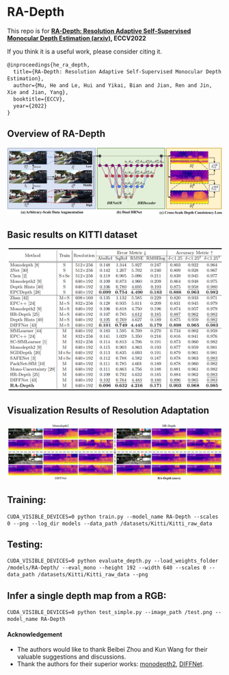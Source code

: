 # RA-Depth

This repo is for **[RA-Depth: Resolution Adaptive Self-Supervised Monocular Depth Estimation (arxiv)](https://arxiv.org/abs/2207.11984), ECCV2022**


If you think it is a useful work, please consider citing it.
```
@inproceedings{he_ra_depth,
  title={RA-Depth: Resolution Adaptive Self-Supervised Monocular Depth Estimation},
  author={Mu, He and Le, Hui and Yikai, Bian and Jian, Ren and Jin, Xie and Jian, Yang},
  booktitle={ECCV},
  year={2022}
}

```

## Overview of RA-Depth
![](assets/pipeline.png)


## Basic results on KITTI dataset
![](assets/results1.png)



## Visualization Results of Resolution Adaptation
![](assets/visuals.png)


## Training:

```
CUDA_VISIBLE_DEVICES=0 python train.py --model_name RA-Depth --scales 0 --png --log_dir models --data_path /datasets/Kitti/Kitti_raw_data
```


## Testing:

```
CUDA_VISIBLE_DEVICES=0 python evaluate_depth.py --load_weights_folder /models/RA-Depth/ --eval_mono --height 192 --width 640 --scales 0 --data_path /datasets/Kitti/Kitti_raw_data --png
```

## Infer a single depth map from a RGB:
```
CUDA_VISIBLE_DEVICES=0 python test_simple.py --image_path /test.png --model_name RA-Depth
```


#### Acknowledgement
 - The authors would like to thank Beibei Zhou and Kun Wang for their valuable suggestions and discussions. 
 - Thank the authors for their superior works: [monodepth2](https://github.com/nianticlabs/monodepth2), [DIFFNet](https://github.com/brandleyzhou/DIFFNet).
 
 

